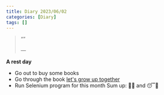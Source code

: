 ```yaml
---
title: Diary 2023/06/02
categories: [Diary]
tags: []
---
```

>“”
>
> ― 
 
**A rest day**
- Go out to buy some books
- Go through the book [let's grow up together](https://www.fahasa.com/let-s-grow-up-together-cung-ban-truong-thanh.html)
- Run Selenium program for this month
Sum up: 🚀🍻 and 😴📱
